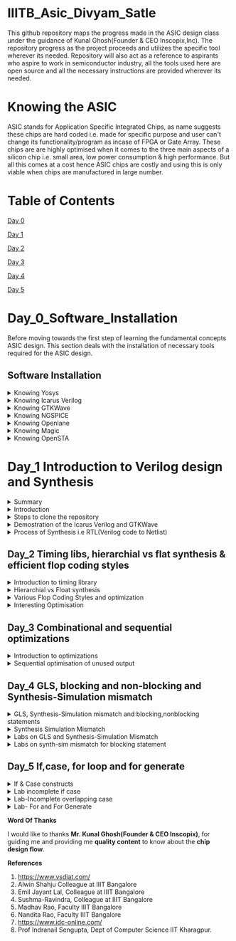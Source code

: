 
# IIITB_Asic_Divyam_Satle
This github repository maps the progress made in the ASIC design class under the guidance of Kunal Ghosh(Founder & CEO Inscopix,Inc). The repository progress as the project proceeds and utilizes the specific tool wherever its needed. Repository will also act as a reference to aspirants who aspire to work in semiconductor industry, all the tools used here are open source and all the necessary instructions are provided wherever its needed.
# Knowing the ASIC
ASIC stands for Application Specific Integrated Chips, as name suggests these chips are hard coded i.e. made for specific purpose and user can't change its functionality/program as incase of FPGA or Gate Array. These chips are are highly optimised when it comes to the three main aspects of a silicon chip i.e. small area, low power consumption & high performance. But all this comes at a cost hence ASIC chips are costly and using this is only viable when chips are manufactured in large number.
# Table of Contents
[Day 0](#day-0)

[Day 1](#day-1)

[Day 2](#day-2)

[Day 3](#day-3)

[Day 4](#day-4)

[Day 5](#day-5)

# Day_0_Software_Installation

Before moving towards the first step of learning the fundamental concepts ASIC design. This section deals with the installation of necessary tools required for the ASIC design.
## Software Installation

<details>
 <summary> Knowing Yosys </summary>

### Knowing Yosys
Yosys is a framework for Verilog RTL synthesis. It currently has extensive Verilog-2005 support and provides a basic set of synthesis algorithms for various application domains. Selected features and typical applications:

Process almost any synthesizable Verilog-2005 design
Converting Verilog to BLIF / EDIF/ BTOR / SMT-LIB / simple RTL Verilog / etc.
Built-in formal methods for checking properties and equivalence
Mapping to ASIC standard cell libraries (in Liberty File Format)
Mapping to Xilinx 7-Series and Lattice iCE40 and ECP5 FPGAs
Foundation and/or front-end for custom flows
Yosys can be adapted to perform any synthesis job by combining the existing passes (algorithms) using synthesis scripts and adding additional passes as needed by extending the Yosys C++ code base. Yosys also serves as backend for several tools that use formal methods to reason about designs, such as sby for SMT-solver-based formal property checking or mcy for evaluating the quality of testbenches with mutation coverage metrics. Yosys is free software licensed under the ISC license (a GPL compatible license that is similar in terms to the MIT license or the 2-clause BSD license)

**Steps to Install Yosys**
```
$ git clone https://github.com/YosysHQ/yosys.git
$ cd yosys-master 
$ sudo apt install make 
$ sudo apt-get install build-essential clang bison flex \
    libreadline-dev gawk tcl-dev libffi-dev git \
    graphviz xdot pkg-config python3 libboost-system-dev \
    libboost-python-dev libboost-filesystem-dev zlib1g-dev
$ make 
$ sudo make install
```
![Yosys](https://github.com/DSatle/IIITB_Asic/assets/140998466/5aa618d6-63f5-433d-abd4-949d61e06621)

</details>	
	
 <details>
 <summary> Knowing Icarus Verilog </summary>


### Knowing Icarus Verilog  
ICARUS VERILOG
Icarus Verilog is an implementation of the Verilog hardware description language compiler that generates netlists in the desired format (EDIF). It supports the 1995, 2001 and 2005 versions of the standard, portions of SystemVerilog, and some extensions.Icarus Verilog is released under the GNU General Public License, Icarus Verilog is free software. Icarus is composed of a Verilog compiler (including a Verilog preprocessor) with support for plug-in backends, and a virtual machine that simulates the design.

**Steps to install Verilog**<br>
```
sudo apt-get install iverilog
```
![Verilog](https://github.com/DSatle/IIITB_Asic/assets/140998466/f89e230b-0cd2-4994-9d6c-18daabe59356)

</details>	
	
 <details>
 <summary> Knowing GTKWave </summary>
### Knowing GTKWave
GTKWave is a fully featured GTK+ based wave viewer for Unix and Win32 which reads LXT, LXT2, VZT, FST, and GHW files as well as standard Verilog VCD/EVCD files and allows their viewing.

**Steps to install GTKWave**<br>
```
sudo apt update<br>
sudo apt install gtkwave
```
![Gtkwave](https://github.com/DSatle/IIITB_Asic/assets/140998466/4d457906-7133-4a3a-ab59-436683b3a1e7)

</details>	
	
 <details>
 <summary> Knowing NGSPICE </summary>

### Knowing NGSPICE
ngspice is the open source spice simulator for electric and electronic circuits comprising of JFETs, bipolar and MOS transistors, passive elements like R, L, or C, diodes, transmission lines and other devices, all interconnected in a netlist. Digital circuits are simulated as well, event driven and fast, from single gates to complex circuits. And you may enter the combination of both analog and digital as a mixed-signal circuit. ngspice offers a wealth of device models for active, passive, analog, and digital elements. Model parameters are provided by our collections, by the semiconductor device manufacturers, or from semiconductor foundries. The user can add their circuits as a netlist, and the output is one or more graphs of currents, voltages and other electrical quantities or is saved in a data file.

**Steps to install ngspice**

Download the tarball from https://sourceforge.net/projects/ngspice/files/ to a local directory and then follow the commands given below :
```
# Dependency for ngspice:
sudo apt-get install build-essential
sudo apt-get install libxaw7-dev

# ngspice installation:
tar -zxvf ngspice-40.tar.gz
cd ngspice-40
mkdir release
cd release
../configure  --with-x --with-readline=yes --disable-debug
make
sudo make install
```
</details>	
	
 <details>
 <summary> Knowing Openlane </summary>
	 
### Knowing Openlane
OpenLane is an automated RTL to GDSII flow based on several components including OpenROAD, Yosys, Magic, Netgen, CVC, SPEF-Extractor, KLayout and a number of custom scripts for design exploration and optimization. It also provides a number of custom scripts for design exploration and optimization. The flow performs all ASIC implementation steps from RTL all the way down to GDSII. Currently, it supports both A and B variants of the sky130 PDK, the C variant of the gf180mcu PDK, and instructions to add support for other (including proprietary) PDKs are documented. OpenLane abstracts the underlying open source utilities, and allows users to configure all their behavior with just a single configuration file.

**Steps to install Openlane**

Prior to the installation of the OpenLane install the dependencies and packages using the command shown below :
```
sudo apt-get update
sudo apt-get upgrade
sudo apt install -y build-essential python3 python3-venv python3-pip make git
```
Docker Installation :
```
sudo apt install apt-transport-https ca-certificates curl software-properties-common
curl -fsSL https://download.docker.com/linux/ubuntu/gpg | sudo gpg --dearmor -o /usr/share/keyrings/docker-archive-keyring.gpg

echo "deb [arch=amd64 signed-by=/usr/share/keyrings/docker-archive-keyring.gpg] https://download.docker.com/linux/ubuntu $(lsb_release -cs) stable" | sudo tee /etc/apt/sources.list.d/docker.list > /dev/null

sudo apt update
sudo apt install docker-ce docker-ce-cli containerd.io
sudo docker run hello-world

sudo groupadd docker
sudo usermod -aG docker $USER
sudo reboot 


# Check for installation
sudo docker run hello-world
```
</details>	
	
 <details>
 <summary> Knowing Magic </summary>

### Knowing Magic
Magic is an electronic design automation (EDA) layout tool for very-large-scale integration (VLSI) integrated circuit (IC) originally written by John Ousterhout and his graduate students at UC Berkeley. Work began on the project in February 1983. The main difference between Magic and other VLSI design tools is its use of "corner-stitched" geometry, in which all layout is represented as a stack of planes, and each plane consists entirely of "tiles" (rectangles). Magic is primarily famous for writing the scripting interpreter language Tcl.

**Steps to install magic**
```
sudo apt-get install m4
sudo apt-get install tcsh
sudo apt-get install csh
sudo apt-get install libx11-dev
sudo apt-get install tcl-dev tk-dev
sudo apt-get install libcairo2-dev
sudo apt-get install mesa-common-dev libglu1-mesa-dev
sudo apt-get install libncurses-dev
git clone https://github.com/RTimothyEdwards/magic
cd magic
./configure
make
sudo make install
```
</details>	
	
 <details>
 <summary> Knowing OpenSTA </summary>
	 
### Knowing OpenSTA
OpenSTA is a gate level static timing verifier. As a stand-alone executable it can be used to verify the timing of a design using standard file formats such as Verilog netlist, Liberty library, SDC timing constraints, SDF delay annotation and SPEF parasitics. OpenSTA uses a TCL command interpreter to read the design, specify timing constraints and print timing reports.

**Steps to install OpenSTA**
Prior to the installation of the OpenSTA install the dependencies using the command shown below :
```
sudo apt-get install cmake clang gcc tcl swig bison flex
```
After installing the dependencies use the following command to install OpenSTA:
```
git clone https://github.com/The-OpenROAD-Project/OpenSTA.git
cd OpenSTA
mkdir build
cd build
cmake ..
make
sudo make install
```
</details>

# Day_1 Introduction to Verilog design and Synthesis
<details>
 <summary> Summary </summary>
Day1 deals with knowing software, that which tool is used for what purpose at which stage of the design flow. Here I learned the meaning of basic terminologies used during synthesis. 
 </details>


<details>
 <summary> Introduction </summary>

## Terminologies 
### Simulator
A simulator is a software tool that can be used to check the functionality of a circuit design before it is implemented in hardware. It does this by simulating the behavior of the design in software, using a Hardware Description Language (HDL) such as Verilog or VHDL. RTL design is checked for adherence to the specifications by simulating the design. Simultor looks for the chnages on the input signals. Output of the simulator is a vcd file i.e. value change dump format.


### Design
Design is the actual verilog code or set of verilog codes which has the intended functionality to meeet with the required specifications. Design can be of different types like Behavioral, Structural, Data flow model. Here I have started with the behavioral design of a MUX.

#### Test Bench
Testbench is the setup to apply stimulus(test_vectors) to the design to check its functionality. Here I have uploaded the test bench for the for the MUX design.

![Test Bench](https://github.com/DSatle/IIITB_Asic/assets/140998466/6b56c270-7f7c-4d9d-b22c-135282fb41e8)


### Verilog based simulation flow
![Whole Process](https://github.com/DSatle/IIITB_Asic/assets/140998466/a8fd9846-658b-4893-b339-3daf3577d8d8)

</details>


<details>
 <summary> Steps to clone the repository </summary>
	
## Github Cloning
### Steps to clone the github repository
First I made a new directory VSD, follow commands were used
```
mkdir VSD
cd VSD
mkdir VLSI
```
In VLSI directory I clonned the following github repository

https://github.com/kunalg123/sky130RTLDesignAndSynthesisWorkshop.git

![Kunalg123](https://github.com/DSatle/IIITB_Asic/assets/140998466/bca70601-be94-42e8-8f73-be2c9c3d5a78)

Following commands were used to clone the github repository
```
git clone https://github.com/kunalg123/sky130RTLDesignAndSynthesisWorkshop.git
````
Accessing the files 
After clonning the github repository here I accessed the content of the repository using the following commands
```
cd VSD
cd VLSI
cd sky130RTLDesignAndSynthesisWorkshop
cd verilog_files
```
![verilog files](https://github.com/DSatle/IIITB_Asic/assets/140998466/529fb477-4d1f-4aa6-89bf-4495946f29d7)

The verilog_model folder in \\wsl.localhost\Ubuntu\home\vsd\VLSI\sky130RTLDesignAndSynthesisWorkshop\my_lib. The verilog_files folder contains all the lab experiment verilog source files and corresponding testbench files needed to simulate the designs.

</details>


<details>
 <summary>Demostration of the Icarus Verilog and GTKWave </summary>

**Demostration of the Icarus Verilog and GTKWave**

To run the iverilog command the unbuntu should be in the same directory where verilog log files are presesnt this is done using the following commands
```
/home/vsd/VLSI/sky130RTLDesignAndSynthesisWorkshop/verilog_files
```
Now simulation of RTL design and test bench is done using the following commands
```
iverilog good_mux.v tb_good_mux.v 
```
![Screenshot (8)](https://github.com/DSatle/IIITB_Asic/assets/140998466/935509e1-6606-42b3-b070-96d48354e835)

The above command will compile and check for the syntax errors in both the design and testbench. Upon compiling successfully it will generate an executable file a.out.

Execute the a.out using the command ./a.out , resulting in the generation of a tb_good_mux.vcd file that captures changes in the input and output values. This vcd file is given as the input to the GTKWave to view the wave form. In GTKWave drag and drop the required input and output signals to view the waveform. Since the simulation is done for long amount of time use the zoom to fit option to view the entire waveform.

Commands to execute to view the waveform :
```
gtkwave tb_good_mux.vcd
```

![Screenshot (7)](https://github.com/DSatle/IIITB_Asic/assets/140998466/22053a27-982f-4fb0-9b55-b29b9347fe43)

**Descrpition of Verilog Code**

The verilog code can be viewed using the following commands
```
gedit good_mux.v
```
The above code opens the verilog code for 2x1 MUX writen in behavioral pattern.

![Mux Design](https://github.com/DSatle/IIITB_Asic/assets/140998466/e6cfa22b-3539-464d-a3c8-52fde1575e02)

```
gedit tb_good_mux.v
```
The above code opens the verilog code for test bench of 2x1 MUX writen in behavioral pattern.

![MUX test bench](https://github.com/DSatle/IIITB_Asic/assets/140998466/3606496c-9185-41d2-86ad-cd2dd0666183)

Demostration of the Icarus Verilog and GTKWave

</details>


<details>
 <summary>Process of Synthesis i.e RTL(Verilog code to Netlist) </summary>


**Process of Synthesis i.e RTL(Verilog code to Netlist)**

**Terminologies**

**Synthesis**- Synthesis is the process that converts RTL into a technology-specific gate-level netlist, optimized for a set of pre-defined constraints.

**Netlist**- Netlist is the schematic or circuit equivalent of the RTL code. Netlist can be of various type based on its representation. A netlist can have elements like MUX, multiplier, adder, etc or it can be a gate level netlist where the given RTL code is implemented using gates the netlist shows the interconnection between gates.
Library- Library is the collection of all the standard cells needed to implement the given RTL logic thriugh a circuit. It consists of gates with various configutations 2,3,4 inputs or with different delay times.

**Introduction to the synthesizer**

Synthesizer is a tool used to convert the RTL from the netlist. Yosys is one such open source synthesizer. Yosys is provided with both the design and its corresponding .lib file, and its task is to generate the netlist. The netlist generated is a depiction of the input design provided to Yosys, contructed using the standard cells available in the .lib file. To validate the synthesis output, the netlist is verified in a manner analogous to how the RTL design is verified. This involves using the same testbench and stimulus set to confirm that the outcomes obtained from the netlist correspond to those acquired when using the RTL design. 

**Generating the netlist**

Here our synthesizer is Yosys, the following image shows the process and three command needed to generate the netlist using yosys

![Screenshot (12)](https://github.com/DSatle/IIITB_Asic/assets/140998466/1da95471-c269-4197-83fe-b23e0b6346a5)

The below picture describes the RTL design along with the netlist corresponding to it.

![Screenshot (16)](https://github.com/DSatle/IIITB_Asic/assets/140998466/ef1e161a-3ab0-4e5b-a885-f03337b3a4ea)


**Verifying the netlist**

Netlist verification is done to cross check whether the given netlist performs exactly in the same as the RTL design. The image shows the pictorial representation of verifying the netlist using the test bench.

![netlist_verification](https://github.com/DSatle/IIITB_Asic/assets/140998466/03daf290-81af-4b55-845a-413418911bd5)

**Need for slow gates in library**

**Setup Time**- The amount of time the data at the synchronous input must be stable before the active edge of the clock.

**Hold Time**- The amount of time the data at the synchronous input must be stable after the active edge of the clock.

![Setup and hold time](https://github.com/DSatle/IIITB_Asic/assets/140998466/da9e764a-aa58-4ee8-9b6b-872b7b609695)

Note- Both setup and hold time for the flipflops is specified in the librbary.

Invoking yosys
```
yosys
```
![Invoking Yosys](https://github.com/DSatle/IIITB_Asic/assets/140998466/8f3ac985-640b-4ef4-ae2f-b67c848ec92b)

Reading library
```
read_liberty /home/full directory where RTL code is present.

Reading Verilog code
read_verilog filename.v
```

Synthesize command 
```
synth -top filename
```
![Screenshot (19)](https://github.com/DSatle/IIITB_Asic/assets/140998466/9120c95a-c225-48da-83e4-27a8a8784576)

Abc command
```
abc_liberty -lib /home/file directory where library is present 
```
Show command
```
show
```

Note- In the coming we will see the 


![Setup and hold time](https://github.com/DSatle/IIITB_Asic/assets/140998466/5bd55f3f-5841-4b3b-bc76-5a19c047d900)

The below image explains why we need slower gates. In the image for proper functioning of the circuit data should reach DFFB well before(setup time) the next clock pulse arrives. And DFFB should hold this value for some amount of time (Hold time) so that it can be carry forward the value to next element of the circuit.

![Setup   Hold Time (2)](https://github.com/DSatle/IIITB_Asic/assets/140998466/38a6ba79-82c3-47b4-bdf2-dcfd878912b0)

Hence we need fast cells to meet the required performance and we need cells that work slow to meet HOLD.

</details>

## Day_2 Timing libs, hierarchial vs flat synthesis & efficient flop coding styles
</details>


<details>
 <summary>Introduction to timing library </summary>
	
**Introduction to timing.libs**

Library Name- Sky130

tt- Stands for typical process

025C- Temparature 

1V80- Indicates the voltage

Three important parameters

Process- Variations due to fabrication, due to human error every time it cannot be exactly made same

Voltage- Change in voltage results n change in behaviour of circuit.

Temperature- Semiconductors are highly sensitive to temparature.

Cells- Basic entity used to make a circuit like gates flipflops.

Command for getting library

![Command SS for getting library code](https://github.com/DSatle/IIITB_Asic/assets/140998466/b2779e85-b79f-4f25-a11f-2a356e741407)

**Library details**

![Lib img-1](https://github.com/DSatle/IIITB_Asic/assets/140998466/3dc45fe8-d031-4f7b-8461-fbf239921f2f)

![Lib img 2](https://github.com/DSatle/IIITB_Asic/assets/140998466/ecbe1e1f-4d23-4736-9bcd-1aae0b197762)

</details>


<details>
 <summary>Hierarchial vs Float synthesis </summary>
	
**Hierarchial vs Float synthesis**
File showing difference between and gates

![Screenshot (43)](https://github.com/DSatle/IIITB_Asic/assets/140998466/38507182-c6a5-4338-83ba-7e2c00f7f8dc)

Behavioral code of AND gate

![AND behavioral](https://github.com/DSatle/IIITB_Asic/assets/140998466/7f903ac5-ee3f-431e-99f3-cbe486f242ae)

Searching two input gate in library

![a211o search bar](https://github.com/DSatle/IIITB_Asic/assets/140998466/c07282e2-3ef7-4c7e-aa44-d615ad26da1b)

Searching three input gate in library


![a21110 search bar](https://github.com/DSatle/IIITB_Asic/assets/140998466/d50f8d5f-497f-4139-9297-7d68d33cdba1)

Verilog Code for multiple module 

![veri code mm](https://github.com/DSatle/IIITB_Asic/assets/140998466/655dcbd2-028a-4a12-ae10-ec56972b81c4)

Multiple module command for synthesis and netlist generation

![gedit multipl](https://github.com/DSatle/IIITB_Asic/assets/140998466/cb1fce1c-9ee1-4489-9222-f9ae5446a629)

![Invoking Yosys (2)](https://github.com/DSatle/IIITB_Asic/assets/140998466/5c473bf2-0a39-41c1-8778-0371c6eb0d2b)

![Syth](https://github.com/DSatle/IIITB_Asic/assets/140998466/59ba8959-6f8e-4cee-93e6-b257ce582fda)


Multiple module hierarchy 

![Multiple modules hier](https://github.com/DSatle/IIITB_Asic/assets/140998466/2930e3e1-f8d3-479d-892c-eb50b513e854)

Multiple module netlist 

![Multiple module net list](https://github.com/DSatle/IIITB_Asic/assets/140998466/0a8afab8-b4f2-4017-b86c-e65057f8c6ac)

Flattned Library file

![Flattened netlist](https://github.com/DSatle/IIITB_Asic/assets/140998466/9e824050-528e-41c7-b2c3-c1aafa7fb95a)

Flattned netlist

![Flattened netlist](https://github.com/DSatle/IIITB_Asic/assets/140998466/88611a0c-2e29-4bde-8129-9037a027a0e2)

Submodule AND gate

![Submodule AND gate](https://github.com/DSatle/IIITB_Asic/assets/140998466/f5bcc556-8ec3-466a-bf49-5699f3d45b3a)

</details>


<details>
 <summary>Various Flop Coding Styles and optimization</summary>

**Various Flop Coding Styles and optimization**
Sync reset flipflop code

![sync dff](https://github.com/DSatle/IIITB_Asic/assets/140998466/eb408ac2-028d-4c61-90a1-31957128f822)

Simulation


![sync dff](https://github.com/DSatle/IIITB_Asic/assets/140998466/265f6f50-bbd7-4541-a156-f5e4f71c08cd)

Netlist 

![sync reset dff](https://github.com/DSatle/IIITB_Asic/assets/140998466/e8a63d53-4750-4853-ab08-ec4ab83ee63f)


Async reset flipflop code

![async reset](https://github.com/DSatle/IIITB_Asic/assets/140998466/975382c0-e708-412e-8775-78ad5e11459f)



Simulation

![gtkwave sync dff](https://github.com/DSatle/IIITB_Asic/assets/140998466/9fe90191-8576-4c65-8d72-c8b5e8173db1)

Netlist 

![dff async set](https://github.com/DSatle/IIITB_Asic/assets/140998466/99c5b49f-0611-467b-a603-9b45171afa0a)


Sync & Async flipflop code 

![Sync   async dff](https://github.com/DSatle/IIITB_Asic/assets/140998466/835d1285-2ce8-402c-b632-64082baa1f07)

</details>


<details>
 <summary>Interesting Optimisation</summary>

**Interesting Optimisation**

![io1 (2)](https://github.com/DSatle/IIITB_Asic/assets/140998466/99d2c885-22fa-4781-b431-0a1010402604)

![io2 (2)](https://github.com/DSatle/IIITB_Asic/assets/140998466/b8a02857-faaf-4637-abec-29733a6a1f7e)

</details>

## Day_3 Combinational and sequential optimizations

</details>


<details>
 <summary>Introduction to optimizations</summary>

**Introduction to optimizations**
**Combinational Logic Optimisation**
* Seqeezing the logic to get the most optimised design
* Optimised Design is better interms of area & Power savings
There are two ways to do this
1. Constant Propagation
2. Boolean Logic optimisation
   
**Constant Propagation**

Below constant 0 helped to reduce the circuit. Hence term as constant propagation

![up](https://github.com/DSatle/IIITB_Asic/assets/140998466/0db109f5-5dc1-43c6-a5ef-2be3c4e109ac)



**Boolean Logic optimisation**

![photo1692122716](https://github.com/DSatle/IIITB_Asic/assets/140998466/ab4c7371-e43b-41a7-851e-8a6342eff093)


Example-1 

![opt_check](https://github.com/DSatle/IIITB_Asic/assets/140998466/be9fc551-6139-44af-af6a-6e3f5e822e9c)

Example-2

![opt_check2](https://github.com/DSatle/IIITB_Asic/assets/140998466/b3e10411-6050-4edf-85bb-e086c9615435)

Example-3

![opt_check3](https://github.com/DSatle/IIITB_Asic/assets/140998466/e89e0305-e0f9-4da7-a114-dec823bd2cb5)

Example-4

![ex-4](https://github.com/DSatle/IIITB_Asic/assets/140998466/8a8f74d9-5ac9-4ba3-bc89-4d32563e06c9)

Example-5 
Here there is multiple modules present so we will try to check whether those module are being used or not by using following commands:

```
yosys:read_liberty -lib ../lib/sky130_fd_sc_hd__tt_025C_1v80.lib 
yosys:read_verilog multiple_module_opt2.v
yosys:synth -top multiple_module_opt2
yosys:abc -liberty ../lib/sky130_fd_sc_hd__tt_025C_1v80.lib 
yosys:flatten
yosys:opt_clean -purge
yosys:show
```
```
module sub_module(input a , input b , output y);
	assign y = a & b;
endmodule

module multiple_module_opt2(input a , input b , input c , input d , output y);
	wire n1,n2,n3;
	sub_module U1 (.a(a) , .b(1'b0) , .y(n1));
	sub_module U2 (.a(b), .b(c) , .y(n2));
	sub_module U3 (.a(n2), .b(d) , .y(n3));
	sub_module U4 (.a(n3), .b(n1) , .y(y));
endmodule
```
Before Flatten

![ex-5 bf](https://github.com/DSatle/IIITB_Asic/assets/140998466/0a78d50f-f911-48a9-b5db-2dc8486dea66)

After Flatten

![ex-5 af](https://github.com/DSatle/IIITB_Asic/assets/140998466/d40b7a04-5234-4466-84c4-d50c4ace62c8)

**Example -6**
```
	module sub_module1(input a , input b , output y);
	 assign y = a & b;
	endmodule

	module sub_module2(input a , input b , output y);
	 assign y = a^b;
	endmodule

	module multiple_module_opt(input a , input b , input c , input d , output y);
	wire n1,n2,n3;
	sub_module1 U1 (.a(a) , .b(1'b1) , .y(n1));
	sub_module2 U2 (.a(n1), .b(1'b0) , .y(n2));
	sub_module2 U3 (.a(b), .b(d) , .y(n3));

	assign y = c | (b & n1); 
	endmodule
```
![ex-6 bf](https://github.com/DSatle/IIITB_Asic/assets/140998466/0391d03a-c647-412d-9ec3-6efdce739909)

![ex-6 af](https://github.com/DSatle/IIITB_Asic/assets/140998466/68105603-d788-4e05-a43b-1104f3cec255)


**Sequential Logic optimizations**
1. Sequential logic optimisations(basic)
2. Advanced
   2.1 State Optimisation
   2.2 Retiming
   2.3 Sequential Logic Clonning(Floor plan aware synthesis)
**State Optimisation**
Below figure show the concept of Sequential Constant

**Clonning**- Done when doing a physical aware synthesis

![msg471781029-35205](https://github.com/DSatle/IIITB_Asic/assets/140998466/8f83ffb4-e65c-4542-a7b8-4cc8d9f801bc)

Below image shows concept of clonning 

![msg471781029-35201](https://github.com/DSatle/IIITB_Asic/assets/140998466/e8e50fed-3bd5-4615-913e-6a600d11b2ee)



When distance between A to B & A to C is very large & we have positive slack for A, we introduce more than one unit of A, this reduces the timing delay caused due to large distance.

**Retiming**

Below image shows the concept of retiming.
Assumption clock to Q delay & setup time zero. Effectively we will be able to clock at 200Mhz. After retiming is done circuit can be clocked at 250Mhz, making it faster.

![msg471781029-35199](https://github.com/DSatle/IIITB_Asic/assets/140998466/e3349ca8-7f66-4cf1-94e9-8dd0ad05a88f)

Example-1 

![dff 1 netlist](https://github.com/DSatle/IIITB_Asic/assets/140998466/0b0c170b-a0c8-4abe-bfde-390ecbfac855)

![dff 1 no  of cells](https://github.com/DSatle/IIITB_Asic/assets/140998466/a5bb4995-7b33-44ee-a935-710e1391f466)

Example-2 

![dff 2 netlist](https://github.com/DSatle/IIITB_Asic/assets/140998466/fdf8b316-fdc3-49e1-bce0-22b248c6b2d1)

![dff 2 no  of cells](https://github.com/DSatle/IIITB_Asic/assets/140998466/e5d1f8f1-0cdf-40f2-ae6b-d3fcdff9bd96)

Example-3

![dff 3 no  of cells](https://github.com/DSatle/IIITB_Asic/assets/140998466/95f2a7a5-60f7-4aab-9355-aacd1694cee0)

![dff3 no  of cells](https://github.com/DSatle/IIITB_Asic/assets/140998466/dbb16953-4924-4bb4-a76a-acaa35171a14)

Example-4 

![dff ex-4 nl](https://github.com/DSatle/IIITB_Asic/assets/140998466/b84a1691-a178-4960-ac67-9b588dfcec61)

Example-5

![dff ex-5 nl](https://github.com/DSatle/IIITB_Asic/assets/140998466/555c151e-cbc3-42ff-a724-ec480df10c26)

</details>


<details>
	
 <summary>Sequential optimisation of unused output</summary>
	
**Sequential optimisation of unused output**
**Counter**

![netlist counter](https://github.com/DSatle/IIITB_Asic/assets/140998466/ceeb9b89-fc04-43d8-a54c-276e6a69f00a)

![IO Signals counter](https://github.com/DSatle/IIITB_Asic/assets/140998466/d9c911f0-b19d-4d58-b8a4-c8cec1c92310)

![counter cell counts](https://github.com/DSatle/IIITB_Asic/assets/140998466/86e2e474-6e2b-4171-8725-ec1dc2382ee7)

**Updated Counter**
![netlist counter2](https://github.com/DSatle/IIITB_Asic/assets/140998466/01452f60-b131-4b61-86d0-88c143c717b5)

![counter 2 IO signals](https://github.com/DSatle/IIITB_Asic/assets/140998466/cf694cce-de69-446d-b03f-e2efea7ff59e)

![counter2 cells](https://github.com/DSatle/IIITB_Asic/assets/140998466/61b640de-44c0-4cdd-823b-d460701ae7b9)

</details>

## Day_4 GLS, blocking and non-blocking and Synthesis-Simulation mismatch
</details>


<details>
	
 <summary>GLS, Synthesis-Simulation mismatch and blocking,nonblocking statements</summary>

**GLS, Synthesis-Simulation mismatch and blocking/nonblocking statements**

**What is GLS- Gate Level Simulation?**

GLS is generating the simulation output by running test bench with netlist file generated from synthesis as design under test. Netlist is logically same as RTL code, therefore, same test bench can be used for it.

**Why GLS?**

We perform this to verify logical correctness of the design after synthesizing it. Also ensuring the timing of the design is met.

Below picture gives an insight of the procedure. Here while using iverilog, we also include gate level verilog models to generate GLS simulation.

![GLS model timing conditon](https://github.com/DSatle/IIITB_Asic/assets/140998466/d9315151-6525-44eb-97b8-8fc3500a47c9)

</details>


<details>
	
 <summary>Synthesis Simulation Mismatch</summary>
	 
**Synthesis Simulation Mismatch**


There are three main reasons for Synthesis Simulation Mismatch:

* Missing sensitivity list in always block
* Blocking vs Non-Blocking Assignments
* Non standard Verilog coding
  
**Missing sensitivity list in always block:**

If the consider - Example-2, we can see the only sel is mentioned in the sensitivity list. During the simulation, the waveforms will resemble a latched output but the simulation of netlist will not infer this as the synthesizer will only look at the statements with in the procedural block and not the sensitivity list.

As the synthesizer doen't look for sensitivity list and it looks only for the statements in procedural block, it infers correct circuit and if we simulate the netlist code, there will be a synthesis simulation mismatch.

To avoid the synthesis and simulation mismatch. It is very important to check the behaviour of the circuit first and then match it with the expected output seen in simulation and make sure there are no synthesis and simulation mismatches. This is why we use GLS.

**Blocking vs Non-Blocking Assignments:**

Blocking statements execute the statemetns in the order they are written inside the always block. Non-Blocking statements execute all the RHS and once always block is entered, the values are assigned to LHS. This will give mismatch as sometimes, improper use of blocking statements can create latches. Get to see at Example4

</details>


<details>
 <summary>Labs on GLS and Synthesis-Simulation Mismatch</summary>
	 
**Labs on GLS and Synthesis-Simulation Mismatch**


**Example-1** 

There is no mismatch in this example as the netlist simulation and rtl simulation waveform are similar only
```
module ternary_operator_mux (input i0 , input i1 , input sel , output y);
	assign y = sel?i1:i0;
endmodule
```
**Simulation**

![GTKWave terniary mux](https://github.com/DSatle/IIITB_Asic/assets/140998466/f94a62c3-abf2-49b1-b1ff-f99d7e837794)

**Synthesis**

![terniary mux netlist](https://github.com/DSatle/IIITB_Asic/assets/140998466/b1261108-e52d-463b-8391-7ba769056aa0)

**Netlist Simulation**

![terniary netlist gtkwave](https://github.com/DSatle/IIITB_Asic/assets/140998466/220675f5-4c0b-479f-80f0-61ba1fc92300)

**Command for netlist verification**

![netlist verify code](https://github.com/DSatle/IIITB_Asic/assets/140998466/8bf7e134-5c63-4a5d-866a-c4b840663da3)


**Example-2**
```
module bad_mux (input i0 , input i1 , input sel , output reg y);
	always @ (sel)
	begin
		if(sel)
			y <= i1;
		else 
			y <= i0;
	end
endmodule
```
**Simulation**

![bad mux gtkwave](https://github.com/DSatle/IIITB_Asic/assets/140998466/c2b99647-766b-49ac-b323-13762a865927)

**Synthesis**

![bad mux netlist](https://github.com/DSatle/IIITB_Asic/assets/140998466/7f8ccaab-a5b9-4a50-a237-a4fd4bc2e655)

**Netlist Simulation**

![bbb](https://github.com/DSatle/IIITB_Asic/assets/140998466/e71ae49d-11ff-44d0-87ca-00888658a877)


**Mismatch**

Here the first image is showing mismatch because waveform was only changing only when select was changing where as in the second one it is corrected by the synthesizer.

![bad mux gtkwave](https://github.com/DSatle/IIITB_Asic/assets/140998466/2275d668-fd1c-4b6a-af76-63687817598b)

![bbb](https://github.com/DSatle/IIITB_Asic/assets/140998466/86a7de48-11d6-4a08-a165-581f4385fe2c)

**Command to get netlist**

![command to get bad bad with netlist](https://github.com/DSatle/IIITB_Asic/assets/140998466/5d4a2d1c-1d33-471c-86c8-709945ac0bd9)


**Example-3**
```
module good_mux (input i0 , input i1 , input sel , output reg y);
	always @ (*)
	begin
		if(sel)
			y <= i1;
		else 
			y <= i0;
	end
endmodule

```
**Simulation**

![good mux following](https://github.com/DSatle/IIITB_Asic/assets/140998466/035b0046-4c63-4cc8-87ca-83330a5fbc23)

**Synthesis**

![good mux following](https://github.com/DSatle/IIITB_Asic/assets/140998466/2b1be7cc-0e80-4714-9c8b-7c87891e5979)

**Netlist Simulation**

![netlist gm](https://github.com/DSatle/IIITB_Asic/assets/140998466/b05cb837-abf7-4204-863c-dceec8ab4484)
</details>


<details>
 <summary>Labs on synth-sim mismatch for blocking statement</summary>


**Labs on synth-sim mismatch for blocking statement**

Here in the below example  the output is depending on the past value of x which is dependednt on a and b and it appears like a flop.
```
module blocking_caveat (input a , input b , input  c, output reg d); 
reg x;
always @ (*)
	begin
	d = x & c;
	x = a | b;
end
endmodule

```

![msg471781029-35202](https://github.com/DSatle/IIITB_Asic/assets/140998466/e58c3075-086c-4d6c-b770-da8279affa0b)


**Simulation**

![gtkwave blocking caveat](https://github.com/DSatle/IIITB_Asic/assets/140998466/81cad32e-e80c-49aa-b0f2-cf3cc4c30c5a)

**Synthesis**

![netlist blocking caveat](https://github.com/DSatle/IIITB_Asic/assets/140998466/3914bdad-98b1-4275-b65e-2e3eda727f06)

**Cell Stats**

![cell stats blocking caveat](https://github.com/DSatle/IIITB_Asic/assets/140998466/683b4f11-89b5-4883-8882-7bb630b04b2f)

**Signal Info**

![signal info blocking caveat](https://github.com/DSatle/IIITB_Asic/assets/140998466/afb87746-4205-452d-84a7-0286f33fb3d4)

**Netlist Verification**

![mnmn](https://github.com/DSatle/IIITB_Asic/assets/140998466/b81d3524-416c-45f9-85cd-49fca4af29e2)

</details>

## Day_5 If,case, for loop and for generate
</details>


<details>
 <summary>If & Case constructs </summary>
	 
**If & Case constructs**

The construct if is mainly used to create priority logic. In a nested if else construct, the conditions are given priority from top to bottom. Only if the condition is satisfied, if statement is executed and the compiler comes out of the block. If condition fails, it checks for next condition and so on as shown below.
Syntx of If is shown below
```
if (<condition 1>)
begin
-----------
-----------
end
else if (<condition 2>)
begin
-----------
-----------
end
else if (<condition 3>)
.
.
.

```

**Dangers due to If**

If use a bad coding style i.e, using incomplete if else constructs will infer a latch. We definetly don't require an unwanted latch in a combinational circuit. When an incomplete construct is used, if all the conditions are failed, the input is latched to the output and hence we don't get desired output unless we need a latch.
The below image shows dangers with warning in red

**Case Construct**

In case construct, the execution checks for all the case statements and whichever satisfies the statement, that particular statement is executed.If there is no match, the default statement is executed. But here unlike if construct, the execution doesn't stop once statement is satisfied, but it continues further.

Below snippet show the syntax for case statement

![photo1692123599](https://github.com/DSatle/IIITB_Asic/assets/140998466/090e3fd9-dd83-4577-9f6a-7067d652da00)

```
case(statement)
  case1: begin
       --------
	 --------
	 end
 case2: begin
	     --------
	 --------
	 end
 default:
 endcase
```
Caveats in case occurs due to two primary reasons
1. Incomplete case
   The below image show the code and how a latch is formed in the case statement. Warning are shown in red colour.
   
  ![msg471781029-35204](https://github.com/DSatle/IIITB_Asic/assets/140998466/773f0299-5697-41a6-941c-fd69285f7c71)

   Solution- Introducing a default in the code eliminates the problem of latch formation at hardware level.The snippet for which is shown below
   
2. Partial assignments
The below image shows the error occured due to partial assingment. Due to this hardware generates some random error. Example of this is discussed in further section.

![msg471781029-35202](https://github.com/DSatle/IIITB_Asic/assets/140998466/3536ef3d-5af0-4b12-9065-bd4edc837080)

</details>


<details>
<summary>Lab incomplete if case </summary>

**Lab incomplete if case**

**Example-1**

The below image shows the practical example where latch is formed due to incomplete if code used.

   ![incom if code](https://github.com/DSatle/IIITB_Asic/assets/140998466/269b8a30-08db-40d7-8d0b-c2df16ebbab4)

The below image show the image of latch at hardware level. Whenever io is low y is latching at some value.

![gtkwave incom if](https://github.com/DSatle/IIITB_Asic/assets/140998466/ff07651c-07b3-425c-9893-d609c613571f)

The below image show the latch used by the synthesizer to implement the circuit.

![cell stats incomp if](https://github.com/DSatle/IIITB_Asic/assets/140998466/2616ef12-9c4b-44d9-8296-fd5e7924c304)

The image shows presence of latch in the netlist



![incomp if netlist](https://github.com/DSatle/IIITB_Asic/assets/140998466/b5114974-df72-483f-8d61-c02f61aa0d07)

The above images shows what an incomplete if state does to the circuit at various levels

**Example-2**

The below code is equivalent to two 2:1 mux with i0 and i2 as select lines with i1 and i3 as inputs respectively. Here as well, the output is connected back to input in the form of a latch with an enable input of OR of i0 and i2.

![incom if2 code](https://github.com/DSatle/IIITB_Asic/assets/140998466/84ae9b77-b4de-442e-b211-3b4e907d51c2)

The below image shows when i1 and i2 are low the circuit will act as a latch.

![incom if2 gtkwave](https://github.com/DSatle/IIITB_Asic/assets/140998466/2b52e3fc-fd0d-4481-accb-b0ecc3d07640)

The below image shows that the synthesizer used a latch to implement the code at the hardware level.

![cell stats incomp if2](https://github.com/DSatle/IIITB_Asic/assets/140998466/10217c89-4c34-49f3-9f3e-9e77f050aa4d)

Below image shows latch present in the netlist.

![incomp if2 netlist](https://github.com/DSatle/IIITB_Asic/assets/140998466/7661c8d5-f12b-4a07-80c5-42206b392281)


</details>


<details>
 <summary>Lab-Incomplete overlapping case </summary>
	 
**Lab-Incomplete overlapping case**

**Example-1**

This is an example of incomplete case where other two combinations 10 and 11 were not included. This will infer a latch for the multiplexer and connect i2 and i3 with the output.

Below is the code for the same.

![incomp cas1 code](https://github.com/DSatle/IIITB_Asic/assets/140998466/79a21569-4f9e-47f2-b667-81a97e6bfe6a)

Below show the gtkwave where latch can be observed for (1,0) & (1,1) it's forming the latch. This can be observed between 2ns to 4ns.

![incomp cas1 gtkwave](https://github.com/DSatle/IIITB_Asic/assets/140998466/d80e55c8-7bbc-410b-9678-36e9cfde58df)

The cell stats show the presence of latch in hardware implementation.

![cell stats cas1 incmo](https://github.com/DSatle/IIITB_Asic/assets/140998466/356ac6f4-fdf7-4b67-9bb3-a9d099a6ea63)

Presence of netlist is obserevd in the netlist as well.

![netlist incomp1](https://github.com/DSatle/IIITB_Asic/assets/140998466/4c2b6ab1-a7ae-4f46-937f-499827b08452)

**Example-2**
The below code is equivalent to two 2:1 mux with i0 and i2 as select lines with i1 and i3 as inputs respectively. Here as well, the output is connected back to input in the form of a latch with an enable input of OR of i0 and i2.

Code snippet is given below

![com case using default code](https://github.com/DSatle/IIITB_Asic/assets/140998466/dfbdcb1d-a748-4f1d-9106-e2dc289dfbb0)

Below image of GTKWave show the proper working of case statement by using default statement

![gtkwave comp gtkwave](https://github.com/DSatle/IIITB_Asic/assets/140998466/ea2a910f-8190-4f5c-8a5b-b7a608f596de)

Cell stats shows elimination of latch from hardware 

![cell stats comp case](https://github.com/DSatle/IIITB_Asic/assets/140998466/1a7a4a21-27e7-4235-9932-a1018b4902e7)

Same is reflected in the netlist as well.

![netlist comp cas](https://github.com/DSatle/IIITB_Asic/assets/140998466/e3fd9e22-c8f3-4e01-a230-02b8ca4ea70b)

**Example-3**

In the below example, y is present in all the case statements and it had particular outut for all cases. There no latch is inferred in case of y. When it comes to x, it is not assigned for the input 01, therefore a latch is inferred here.

Code snippet is given below

![code overlapping case](https://github.com/DSatle/IIITB_Asic/assets/140998466/f55388ef-fe12-44b7-83e6-9ca53480ee60)

GTKWave show output for both x and y.

![overlapping gtkwave](https://github.com/DSatle/IIITB_Asic/assets/140998466/8db55177-e8a0-4c28-a8fd-ce7666d1c7ca)

Cell stats shows inclusion of latch because of x.

![cell stats incomp 2 op](https://github.com/DSatle/IIITB_Asic/assets/140998466/0c6b804e-5baf-4665-b964-690374923264)

Netlist shows infered latch at output x.

![2 op case statement netlist](https://github.com/DSatle/IIITB_Asic/assets/140998466/8559648e-edde-40ec-93c0-6e1eb070ab67)

**Example-4 Bad Mux Contruct**

![bad case](https://github.com/DSatle/IIITB_Asic/assets/140998466/c86e7b1a-dd25-4ddd-851e-58199934dcb6)

GTKwave simulation

![nn](https://github.com/DSatle/IIITB_Asic/assets/140998466/9049fecf-440b-404b-8511-8afc3fc65e6f)

Cell stats

![cell stats for overlapping](https://github.com/DSatle/IIITB_Asic/assets/140998466/b2f6dc08-8e6c-4ebc-aaa3-571789c87317)

Netlist 

![nn n](https://github.com/DSatle/IIITB_Asic/assets/140998466/99503380-c0a7-4839-b573-011dff51340f)

**Netlist Simulation**

As we can see from the simulation wave form and difference in netlist waveform here the invalid case is getting fixed by the tool which we should avoid to do so in the code

![Capture](https://github.com/DSatle/IIITB_Asic/assets/140998466/d19c6a2b-92f1-4813-a1cc-c5c55894097d)

**For loop & For Generate**

* For loop is always used inside always block
* For loop used for evaluating expressions
* For loop is not used for instantiating Hard Ware multiple times

* Generate For loop is always used outside always block,
* Generate For loop is used when we need a code snippet multiple time i.e. used for instatiating Hard Ware.

  For loop can be used to generate larger circuits like 256:1 multiplexer or 1-256 demultiplexer where the coding style of smaller mux is not feesible and can have human errors since we would need to include huge number of combinations.

FOR Generate can be used to instantiate any number of sub modules with in a top module. For example, if we need a 32 bit ripple carry adder, instead of instantiating 32 full adders, we can write a generate for loop and connect the full adders appropriately.

</details>


<details>
 <summary>Lab- For and For Generate </summary>
	 
**Lab- For and For Generate**
**Example-1- Mux using generate**

Code Snippet 

![Mux gene code](https://github.com/DSatle/IIITB_Asic/assets/140998466/dc38fb2a-7962-4845-8a05-4a8ac4792c87)

GTKwave output

![gtkwave mux gen code](https://github.com/DSatle/IIITB_Asic/assets/140998466/fad68d77-5d16-4182-91fb-44ab7b94e2ed)

Netlist 

![netlist mux gene](https://github.com/DSatle/IIITB_Asic/assets/140998466/2cc1d979-abac-456d-a0fb-4d6b657a83e0)

Netlist simulation

![netlist simulation mux generate](https://github.com/DSatle/IIITB_Asic/assets/140998466/e585e632-05f4-406a-ad53-c27715171d3a)

**Example-2-Demux using case & generate**
Code snippet

![combined code demux](https://github.com/DSatle/IIITB_Asic/assets/140998466/bda3a20a-c964-4b9f-ae5f-1ab57746e33e)

Demux Case RTL simulation

![demux case gtkwave](https://github.com/DSatle/IIITB_Asic/assets/140998466/9be052a6-0ba6-4ecc-baa1-db0c4cbd5afb)

Demux generate RTL simulation

![demux generate gtkwave](https://github.com/DSatle/IIITB_Asic/assets/140998466/244518fe-a757-495c-bc3c-47fb226e52d6)

Demux Case Netlist 

![netlist demux case](https://github.com/DSatle/IIITB_Asic/assets/140998466/0517bac4-653b-4359-91e7-2c0b251579b6)

Demux Generate Netlist

![netlist mux gene](https://github.com/DSatle/IIITB_Asic/assets/140998466/46a19316-06c9-46e9-981a-f0a53f8b2dbe)

Demux case Netlist Simulation

![case demux netlist simulation](https://github.com/DSatle/IIITB_Asic/assets/140998466/cc6af981-f752-44d2-a9b8-799ffc7d0274)

Demux generated Netlist simulation

![netlist simulation mux generate](https://github.com/DSatle/IIITB_Asic/assets/140998466/8ef4ca46-965a-46c4-aa2d-074654cfd3e8)

**Conclusion**- Whenever a big mux/demux is needed to be implemented "for" loop is very handy. Making larger mux using case statement is a tedious task, as the code length increases while this is not the case with for generate method.

**Example-4 Ripple Carry Adder**

In this Ripple carry adder example, unlike instantiating fulladder for 8 times, generate for loop is used to instantiate the fulladder for 7 times and only for first full adder, it is instantiated seperately. Using the same code, just by changing bus sizes and condition of for loop, we can design any required size of ripple carry adder.

Code snippet

![rca v](https://github.com/DSatle/IIITB_Asic/assets/140998466/8c8d74f5-16a3-4061-b478-5c0a351ce65e)

Simulation

![op gtkwave rca](https://github.com/DSatle/IIITB_Asic/assets/140998466/45b55412-0703-4298-beb0-32f72b6aefe0)

</details>

**Word Of Thanks**

I would like to thanks **Mr. Kunal Ghosh(Founder & CEO Inscopix)**, for guiding me and providing me **quality content** to know about the **chip design flow**.

**References**
1. https://www.vsdiat.com/
2. Alwin Shahju Colleague at IIIT Bangalore
3. Emil Jayant Lal, Colleague at IIIT Bangalore
4. Sushma-Ravindra, Colleague at IIIT Bangalore
5. Madhav Rao, Faculty IIIT Bangalore
6. Nandita Rao, Faculty IIIT Bangalore
7. https://www.idc-online.com/
8. Prof Indranail Sengupta, Dept of Computer Science IIT Kharagpur.





































   













